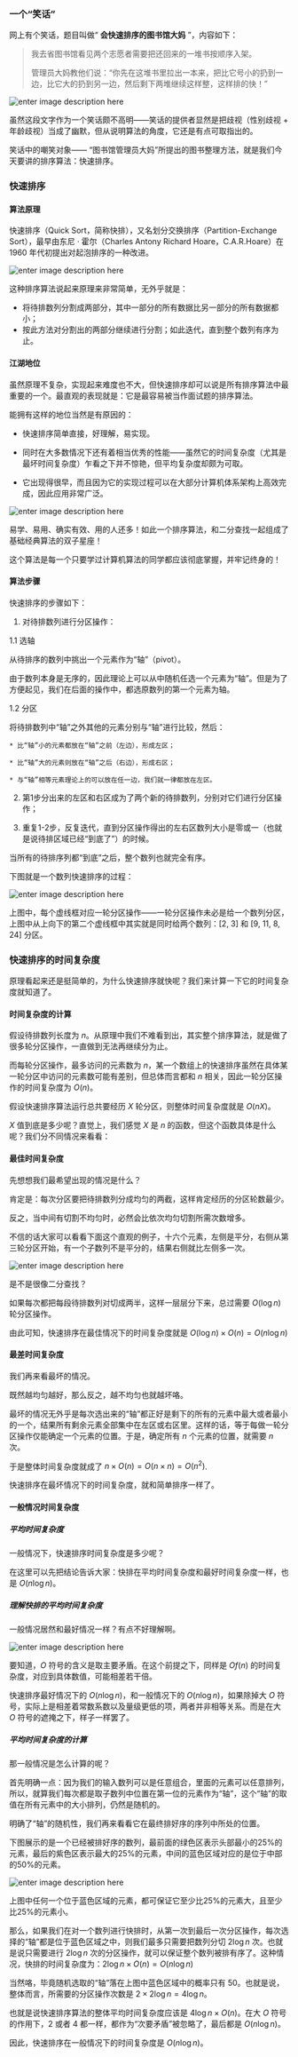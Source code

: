 ### 一个“笑话”

网上有个笑话，题目叫做“ **会快速排序的图书馆大妈** ”，内容如下：

> 我去省图书馆看见两个志愿者需要把还回来的一堆书按顺序入架。
>
> 管理员大妈教他们说：“你先在这堆书里拉出一本来，把比它号小的扔到一边，比它大的扔到另一边，然后剩下两堆继续这样整，这样排的快！”

![enter image description
here](https://images.gitbook.cn/8bf5ab40-c16d-11e9-806d-771e8cb199b2)

虽然这段文字作为一个笑话颇不高明——笑话的提供者显然是把歧视（性别歧视 + 年龄歧视）当成了幽默，但从说明算法的角度，它还是有点可取指出的。

笑话中的嘲笑对象—— “图书馆管理员大妈”所提出的图书整理方法，就是我们今天要讲的排序算法：快速排序。

### 快速排序

#### 算法原理

快速排序（Quick Sort，简称快排），又名划分交换排序（Partition-Exchange Sort），最早由东尼 · 霍尔（Charles
Antony Richard Hoare，C.A.R.Hoare）在1960 年代初提出对起泡排序的一种改进。

![enter image description
here](https://images.gitbook.cn/3f3298f0-c27a-11e9-b9eb-71e8d2e64545)

这种排序算法说起来原理来非常简单，无外乎就是：

  * 将待排数列分割成两部分，其中一部分的所有数据比另一部分的所有数据都小；
  * 按此方法对分割出的两部分继续进行分割；如此迭代，直到整个数列有序为止。

#### 江湖地位

虽然原理不复杂，实现起来难度也不大，但快速排序却可以说是所有排序算法中最重要的一个。最直观的表现就是：它是最容易被当作面试题的排序算法。

能拥有这样的地位当然是有原因的：

  * 快速排序简单直接，好理解，易实现。

  * 同时在大多数情况下还有着相当优秀的性能——虽然它的时间复杂度（尤其是最坏时间复杂度）乍看之下并不惊艳，但平均复杂度却颇为可取。

  * 它出现得很早，而且因为它的实现过程可以在大部分计算机体系架构上高效完成，因此应用非常广泛。

![enter image description
here](https://images.gitbook.cn/8ffc0e10-c27a-11e9-b9eb-71e8d2e64545)

易学、易用、确实有效、用的人还多！如此一个排序算法，和二分查找一起组成了基础经典算法的双子星座！

这个算法是每一个只要学过计算机算法的同学都应该彻底掌握，并牢记终身的！

#### 算法步骤

快速排序的步骤如下：

  1. 对待排数列进行分区操作：

1.1 选轴

从待排序的数列中挑出一个元素作为“轴”（pivot）。

由于数列本身是无序的，因此理论上可以从中随机任选一个元素为“轴”。但是为了方便起见，我们在后面的操作中，都选原数列的第一个元素为轴。

1.2 分区

将待排数列中“轴”之外其他的元素分别与“轴”进行比较，然后：

    * 比“轴”小的元素都放在“轴”之前（左边），形成左区；

    * 比“轴”大的元素则放在“轴”之后（右边），形成右区；

    * 与“轴”相等元素理论上的可以放在任一边，我们就一律都放在左区。

  2. 第1步分出来的左区和右区成为了两个新的待排数列，分别对它们进行分区操作；

  3. 重复1-2步，反复迭代，直到分区操作得出的左右区数列大小是零或一（也就是说待排区域已经“到底了”）的时候。

当所有的待排序列都“到底”之后，整个数列也就完全有序。

下图就是一个数列快速排序的过程：

![enter image description
here](https://images.gitbook.cn/94375100-c16d-11e9-806d-771e8cb199b2)

上图中，每个虚线框对应一轮分区操作——一轮分区操作未必是给一个数列分区，上图中从上向下的第二个虚线框中其实就是同时给两个数列：[2, 3] 和 [9,
11, 8, 24] 分区。

### 快速排序的时间复杂度

原理看起来还是挺简单的，为什么快速排序就快呢？我们来计算一下它的时间复杂度就知道了。

#### 时间复杂度的计算

假设待排数列长度为 $n$。从原理中我们不难看到出，其实整个排序算法，就是做了很多轮分区操作，一直做到无法再继续分为止。

而每轮分区操作，最多访问的元素数为 $n$，某一个数组上的快速排序虽然在具体某一轮分区中访问的元素数可能有差别，但总体而言都和 $n$
相关，因此一轮分区操作的时间复杂度为 $O(n)$。

假设快速排序算法运行总共要经历 $X$ 轮分区，则整体时间复杂度就是 $O(n X)$。

$X$ 值到底是多少呢？直觉上，我们感觉 $X$ 是 $n$ 的函数，但这个函数具体是什么呢？我们分不同情况来看看：

#### 最佳时间复杂度

先想想我们最希望出现的情况是什么？

肯定是：每次分区要把待排数列分成均匀的两截，这样肯定经历的分区轮数最少。

反之，当中间有切割不均匀时，必然会比依次均匀切割所需次数增多。

不信的话大家可以看看下面这个直观的例子，十六个元素，左侧是平分，右侧从第三轮分区开始，有一个子数列不是平分的，结果右侧就比左侧多一次。

![enter image description
here](https://images.gitbook.cn/a4dc0730-c16d-11e9-806d-771e8cb199b2)

是不是很像二分查找？

如果每次都把每段待排数列对切成两半，这样一层层分下来，总过需要 $O(\log{n})$ 轮分区操作。

由此可知，快速排序在最佳情况下的时间复杂度就是 $O(\log{n}) \times O(n)= O(n \log{n})$

#### 最差时间复杂度

我们再来看最坏的情况。

既然越均匀越好，那么反之，越不均匀也就越坏咯。

最坏的情况无外乎是每次选出来的“轴”都正好是剩下的所有的元素中最大或者最小的一个，结果所有剩余元素全部集中在左区或右区里。这样的话，等于每做一轮分区操作仅能确定一个元素的位置。于是，确定所有
$n$ 个元素的位置，就需要 $n$ 次。

于是整体时间复杂度就成了 $n \times O(n) = O(n \times n) = O(n^2)$.

快速排序在最坏情况下的时间复杂度，就和简单排序一样了。

#### 一般情况时间复杂度

##### **平均时间复杂度**

一般情况下，快速排序时间复杂度是多少呢？

在这里可以先把结论告诉大家：快排在平均时间复杂度和最好时间复杂度一样，也是 $O(n\log{n})$。

##### **理解快排的平均时间复杂度**

一般情况居然和最好情况一样？有点不好理解啊。

![enter image description
here](https://images.gitbook.cn/216335b0-c30a-11e9-a797-b7290d4ef0b1)

要知道，$O$ 符号的含义是取主要矛盾。在这个前提之下，同样是 $Of(n)$ 的时间复杂度，对应到具体数值，可能相差若干倍。

快速排序最好情况下的 $O(n\log{n})$，和一般情况下的 $O(n\log{n})$，如果除掉大 $O$
符号，实际上是相差着常数系数以及量级更低的项，两者并非相等关系。而是在大 $O$ 符号的遮掩之下，样子一样罢了。

##### **平均时间复杂度的计算**

那一般情况是怎么计算的呢？

首先明确一点：因为我们的输入数列可以是任意组合，里面的元素可以任意排列，所以，就算我们每次都是取子数列中位置在第一位的元素作为“轴”，这个“轴”的取值在所有元素中的大小排列，仍然是随机的。

明确了“轴”的随机性，我们再来看看它在最终排好序的序列中所处的位置。

下图展示的是一个已经被排好序的数列，最前面的绿色区表示头部最小的25%的元素，最后的紫色区表示最大的25%的元素，中间的蓝色区域对应的是位于中部的50%的元素。

![enter image description
here](https://images.gitbook.cn/ac94cde0-c16d-11e9-ac93-35f161337e57)

上图中任何一个位于蓝色区域的元素，都可保证它至少比25%的元素大，且至少比25%的元素小。

那么，如果我们在对一个数列进行快排时，从第一次到最后一次分区操作，每次选择的“轴”都是位于蓝色区域之中，则我们最多只需要把数列分切 $2\log{n}$
次。也就是说只需要进行 $2\log{n}$ 次的分区操作，就可以保证整个数列被排有序了。这种情况，快排的时间复杂度为：$2\log{n} \times
O(n) = O(n\log{n})$

当然咯，毕竟随机选取的“轴”落在上图中蓝色区域中的概率只有 $50%$。也就是说，整体而言，所需要的分区操作次数是 $2 \times 2 \log{n}
= 4 \log{n}$。

也就是说快速排序算法的整体平均时间复杂度应该是 $4\log{n} \times O(n)$。在大 $O$ 符号的作用下，$2$ 或者 $4$
都一样，都作为“次要矛盾”被忽略了，最后都是 $O(n\log{n})$。

因此，快速排序在一般情况下的时间复杂度是 $O(n\log{n})$。

